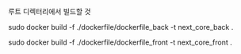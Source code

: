 루트 디렉터리에서 빌드할 것

sudo docker build -f ./dockerfile/dockerfile_back -t next_core_back .

sudo docker build -f ./dockerfile/dockerfile_front -t next_core_front .
